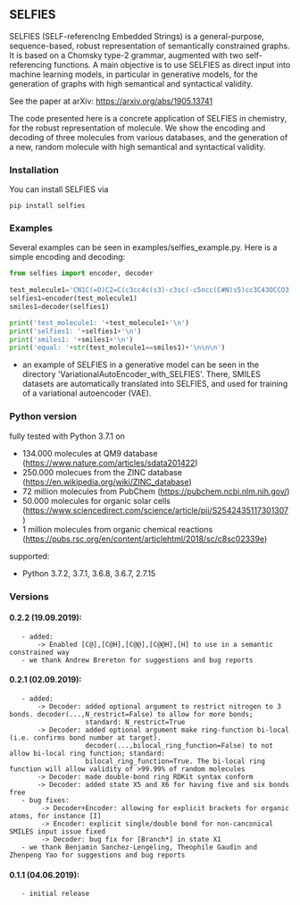 ## SELFIES

SELFIES (SELF-referencIng Embedded Strings) is a general-purpose, sequence-based,
robust representation of semantically constrained graphs. It is based on a Chomsky
type-2 grammar, augmented with two self-referencing functions. A main objective is
to use SELFIES as direct input into machine learning models, in particular in
generative models, for the generation of graphs with high semantical and syntactical
validity.

See the paper at arXiv: https://arxiv.org/abs/1905.13741

The code presented here is a concrete application of SELFIES in chemistry, for
the robust representation of molecule. We show the encoding and decoding of three
molecules from various databases, and the generation of a new, random molecule
with high semantical and syntactical validity.

### Installation
You can install SELFIES via
```
pip install selfies
```

### Examples
Several examples can be seen in examples/selfies_example.py. Here is a simple encoding and decoding:

```python
from selfies import encoder, decoder
    
test_molecule1='CN1C(=O)C2=C(c3cc4c(s3)-c3sc(-c5ncc(C#N)s5)cc3C43OCCO3)N(C)C(=O)C2=C1c1cc2c(s1)-c1sc(-c3ncc(C#N)s3)cc1C21OCCO1' # non-fullerene acceptors for organic solar cells
selfies1=encoder(test_molecule1)
smiles1=decoder(selfies1)

print('test_molecule1: '+test_molecule1+'\n')
print('selfies1: '+selfies1+'\n')
print('smiles1: '+smiles1+'\n')
print('equal: '+str(test_molecule1==smiles1)+'\n\n\n')
```

- an example of SELFIES in a generative model can be seen in the directory 'VariationalAutoEncoder_with_SELFIES\'. There, SMILES datasets are automatically translated into SELFIES, and used for training of a variational autoencoder (VAE).

### Python version
fully tested with Python 3.7.1 on
- 134.000 molecules at QM9 database (https://www.nature.com/articles/sdata201422)
- 250.000 molecues from the ZINC database (https://en.wikipedia.org/wiki/ZINC_database)
- 72 million molecules from PubChem (https://pubchem.ncbi.nlm.nih.gov/)
- 50.000 molecules for organic solar cells (https://www.sciencedirect.com/science/article/pii/S2542435117301307)
- 1 million molecules from organic chemical reactions (https://pubs.rsc.org/en/content/articlehtml/2018/sc/c8sc02339e)

supported:
- Python 3.7.2, 3.7.1, 3.6.8, 3.6.7, 2.7.15



### Versions
#### 0.2.2 (19.09.2019):
       - added:
           -> Enabled [C@],[C@H],[C@@],[C@@H],[H] to use in a semantic constrained way
       - we thank Andrew Brereton for suggestions and bug reports 


#### 0.2.1 (02.09.2019):
       - added:
           -> Decoder: added optional argument to restrict nitrogen to 3 bonds. decoder(...,N_restrict=False) to allow for more bonds;
                       standard: N_restrict=True
           -> Decoder: added optional argument make ring-function bi-local (i.e. confirms bond number at target).
                       decoder(...,bilocal_ring_function=False) to not allow bi-local ring function; standard:
                       bilocal_ring_function=True. The bi-local ring function will allow validity of >99.99% of random molecules
           -> Decoder: made double-bond ring RDKit syntax conform
           -> Decoder: added state X5 and X6 for having five and six bonds free
       - bug fixes:
            -> Decoder+Encoder: allowing for explicit brackets for organic atoms, for instance [I]
            -> Encoder: explicit single/double bond for non-canconical SMILES input issue fixed
            -> Decoder: bug fix for [Branch*] in state X1
       - we thank Benjamin Sanchez-Lengeling, Theophile Gaudin and Zhenpeng Yao for suggestions and bug reports 

#### 0.1.1 (04.06.2019): 
       - initial release 
